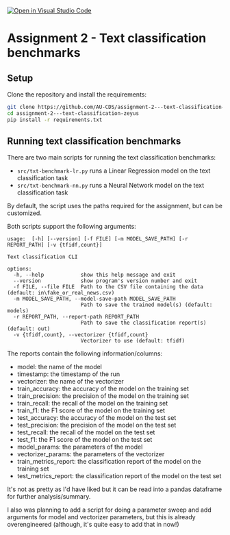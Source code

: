 [![Open in Visual Studio Code](https://classroom.github.com/assets/open-in-vscode-c66648af7eb3fe8bc4f294546bfd86ef473780cde1dea487d3c4ff354943c9ae.svg)](https://classroom.github.com/online_ide?assignment_repo_id=10420172&assignment_repo_type=AssignmentRepo)
# Assignment 2 - Text classification benchmarks

## Setup

Clone the repository and install the requirements:

```bash
git clone https://github.com/AU-CDS/assignment-2---text-classification-zeyus
cd assignment-2---text-classification-zeyus
pip install -r requirements.txt
```

## Running text classification benchmarks

There are two main scripts for running the text classification benchmarks:

- `src/txt-benchmark-lr.py` runs a Linear Regression model on the text classification task
- `src/txt-benchmark-nn.py` runs a Neural Network model on the text classification task

By default, the script uses the paths required for the assignment, but can be customized.

Both scripts support the following arguments:

```
usage:  [-h] [--version] [-f FILE] [-m MODEL_SAVE_PATH] [-r REPORT_PATH] [-v {tfidf,count}]

Text classification CLI

options:
  -h, --help            show this help message and exit
  --version             show program's version number and exit
  -f FILE, --file FILE  Path to the CSV file containing the data (default: in\fake_or_real_news.csv)
  -m MODEL_SAVE_PATH, --model-save-path MODEL_SAVE_PATH
                        Path to save the trained model(s) (default: models)
  -r REPORT_PATH, --report-path REPORT_PATH
                        Path to save the classification report(s) (default: out)
  -v {tfidf,count}, --vectorizer {tfidf,count}
                        Vectorizer to use (default: tfidf)
```

The reports contain the following information/columns:

- model: the name of the model
- timestamp: the timestamp of the run
- vectorizer: the name of the vectorizer
- train_accuracy: the accuracy of the model on the training set
- train_precision: the precision of the model on the training set
- train_recall: the recall of the model on the training set
- train_f1: the F1 score of the model on the training set
- test_accuracy: the accuracy of the model on the test set
- test_precision: the precision of the model on the test set
- test_recall: the recall of the model on the test set
- test_f1: the F1 score of the model on the test set
- model_params: the parameters of the model
- vectorizer_params: the parameters of the vectorizer
- train_metrics_report: the classification report of the model on the training set
- test_metrics_report: the classification report of the model on the test set

It's not as pretty as I'd have liked but it can be read into a pandas dataframe for further analysis/summary.

I also was planning to add a script for doing a parameter sweep and add arguments for model and vectorizer parameters, but this is already overengineered (although, it's quite easy to add that in now!)
